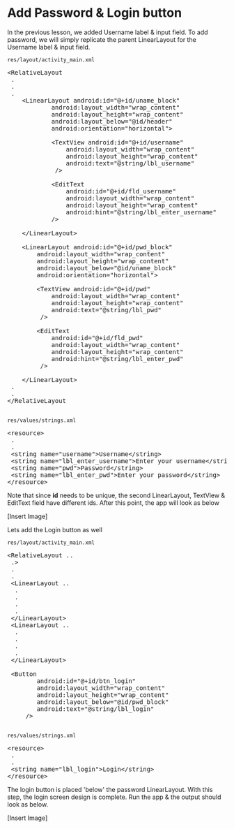 # Add Password & Login button

In the previous lesson, we added Username label & input field. To add password, we will simply replicate the parent LinearLayout for the Username label & input field. 

`res/layout/activity_main.xml`

<pre>
&lt;RelativeLayout
 .
 .
 .
	&lt;LinearLayout android:id="@+id/uname_block"
			android:layout_width="wrap_content"
			android:layout_height="wrap_content"
			android:layout_below="@id/header"
			android:orientation="horizontal"&gt;  

			&lt;TextView android:id="@+id/username"
				android:layout_width="wrap_content"
				android:layout_height="wrap_content"
				android:text="@string/lbl_username"
			 /&gt;

			&lt;EditText
				android:id="@+id/fld_username"
				android:layout_width="wrap_content"
				android:layout_height="wrap_content"
				android:hint="@string/lbl_enter_username"
			/&gt;

	&lt;/LinearLayout&gt;

	<span class="highlight">&lt;LinearLayout android:id="@+id/pwd_block"
        android:layout_width="wrap_content"
        android:layout_height="wrap_content"
        android:layout_below="@id/uname_block"
        android:orientation="horizontal"&gt;

        &lt;TextView android:id="@+id/pwd"
            android:layout_width="wrap_content"
            android:layout_height="wrap_content"
            android:text="@string/lbl_pwd"
         /&gt;

        &lt;EditText
            android:id="@+id/fld_pwd"
            android:layout_width="wrap_content"
            android:layout_height="wrap_content"
            android:hint="@string/lbl_enter_pwd"
         /&gt;

    &lt;/LinearLayout&gt;</span>
 .
 .
&lt;/RelativeLayout

</pre>

`res/values/strings.xml`

<pre>
&lt;resource&gt;
 .
 .
 &lt;string name="username"&gt;Username&lt;/string&gt;
 &lt;string name="lbl_enter_username"&gt;Enter your username&lt;/string&gt;
 <span class="highlight">&lt;string name="pwd"&gt;Password&lt;/string&gt;
 &lt;string name="lbl_enter_pwd"&gt;Enter your password&lt;/string&gt;</span>
&lt;/resource&gt;
</pre>


Note that since **id** needs to be unique, the second LinearLayout, TextView & EditText field have different ids. After this point, the app will look as below

[Insert Image]

Lets add the Login button as well

`res/layout/activity_main.xml`

<pre>
&lt;RelativeLayout ..
 .&gt;
 .
 .
 &lt;LinearLayout ..
  .
  .
  .
  .
 &lt;/LinearLayout&gt;
 &lt;LinearLayout ..
  .
  .
  .
  .
 &lt;/LinearLayout&gt;
 
 <span class="highlight">&lt;Button
        android:id="@+id/btn_login"
        android:layout_width="wrap_content"
        android:layout_height="wrap_content"
        android:layout_below="@id/pwd_block"
        android:text="@string/lbl_login"
     /&gt;</span>

</pre>

`res/values/strings.xml`

<pre>
&lt;resource&gt;
 .
 .
 <span class="highlight">&lt;string name="lbl_login"&gt;Login&lt;/string&gt;</span>
&lt;/resource&gt;
</pre>

The login button is placed 'below' the password LinearLayout. With this step, the login screen design is complete. Run the app & the output should look as below.

[Insert Image]
